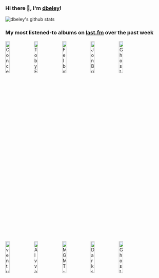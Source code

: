 ### Hi there 👋, I'm [dbeley](https://dbeley.ovh/en)!

![dbeley's github stats](https://github-readme-stats.vercel.app/api?username=dbeley)

### My most listened-to albums on [last.fm](https://www.last.fm/user/d_beley) over the past week

[<img src='https://lastfm.freetls.fastly.net/i/u/300x300/b634177d17d433d537a90b2078c52bda.jpg' width='16%' height='16%' alt='ConcernedApe - Stardew Valley: Original Soundtrack'>](https://www.last.fm/music/concernedape/stardew%2bvalley%253a%2boriginal%2bsoundtrack)&nbsp;
[<img src='https://lastfm.freetls.fastly.net/i/u/300x300/bef3b7367a786c6a4299894d930c7dfb.jpg' width='16%' height='16%' alt='Toby Fox - UNDERTALE Soundtrack'>](https://www.last.fm/music/toby%2bfox/undertale%2bsoundtrack)&nbsp;
[<img src='https://lastfm.freetls.fastly.net/i/u/300x300/6c4cc60b932f08f438b350c8b52b0192.jpg' width='16%' height='16%' alt='Felbm - Tape 1 / Tape 2'>](https://www.last.fm/music/felbm/tape%2b1%2b%252f%2btape%2b2)&nbsp;
[<img src='https://lastfm.freetls.fastly.net/i/u/300x300/0bcb7b2d99ffd3dac11bc5de90d83805.jpg' width='16%' height='16%' alt='Jon Brion - Meaningless'>](https://www.last.fm/music/jon%2bbrion/meaningless)&nbsp;
[<img src='https://lastfm.freetls.fastly.net/i/u/300x300/78265e82dc3949a579993131fad24349.png' width='16%' height='16%' alt='Ghost Brigade - Isolation Songs'>](https://www.last.fm/music/ghost%2bbrigade/isolation%2bsongs)&nbsp;
<br>
[<img src='https://lastfm.freetls.fastly.net/i/u/300x300/9373642d1f9fc218700f8ff915974988.jpg' width='16%' height='16%' alt='venturing - Ghostholding'>](https://www.last.fm/music/venturing/ghostholding)&nbsp;
[<img src='https://lastfm.freetls.fastly.net/i/u/300x300/63ea8d50b43146e7c64414891c20d378.png' width='16%' height='16%' alt='Alvvays - Alvvays'>](https://www.last.fm/music/alvvays/alvvays)&nbsp;
[<img src='https://lastfm.freetls.fastly.net/i/u/300x300/9718ffa7a84a454594ebe64f627c0fde.png' width='16%' height='16%' alt='MGMT - Congratulations'>](https://www.last.fm/music/mgmt/congratulations)&nbsp;
[<img src='https://lastfm.freetls.fastly.net/i/u/300x300/4781c91d3700bb04b654f87c4aae30af.png' width='16%' height='16%' alt='Darkside - nothing'>](https://www.last.fm/music/darkside/nothing)&nbsp;
[<img src='https://lastfm.freetls.fastly.net/i/u/300x300/b73bcf7ef5f0271c7cbc612ff92a63a6.jpg' width='16%' height='16%' alt='Ghost Brigade - Guided by Fire'>](https://www.last.fm/music/ghost%2bbrigade/guided%2bby%2bfire)&nbsp;
<br>
